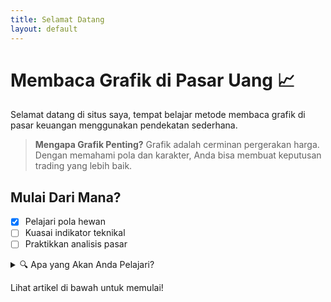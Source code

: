 ```yaml
---
title: Selamat Datang
layout: default
---
```


# Membaca Grafik di Pasar Uang 📈

Selamat datang di situs saya, tempat belajar metode membaca grafik di pasar keuangan menggunakan pendekatan sederhana.

> **Mengapa Grafik Penting?**
> Grafik adalah cerminan pergerakan harga. Dengan memahami pola dan karakter, Anda bisa membuat keputusan trading yang lebih baik.

## Mulai Dari Mana?
- [x] Pelajari pola hewan
- [ ] Kuasai indikator teknikal
- [ ] Praktikkan analisis pasar

<details>
  <summary>🔍 Apa yang Akan Anda Pelajari?</summary>
  <p>Di situs ini, Anda akan mempelajari cara membaca pola hewan, indikator seperti moving average, dan strategi trading sederhana.</p>
  <p>"Kesabaran adalah kunci untuk memahami pasar." – Trader Bijak</p>
</details>

Lihat artikel di bawah untuk memulai!
